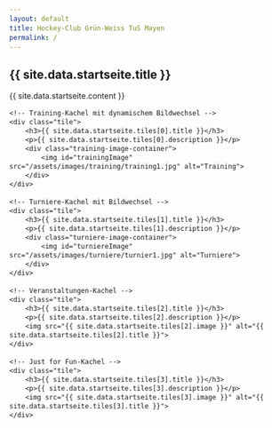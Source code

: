 ```yaml
---
layout: default
title: Hockey-Club Grün-Weiss TuS Mayen
permalink: /
---
```


## {{ site.data.startseite.title }}

{{ site.data.startseite.content }}

<div class="tiles-container">

    <!-- Training-Kachel mit dynamischem Bildwechsel -->
    <div class="tile">
        <h3>{{ site.data.startseite.tiles[0].title }}</h3>
        <p>{{ site.data.startseite.tiles[0].description }}</p>
        <div class="training-image-container">
            <img id="trainingImage" src="/assets/images/training/training1.jpg" alt="Training">
        </div>
    </div>

    <!-- Turniere-Kachel mit Bildwechsel -->
    <div class="tile">
        <h3>{{ site.data.startseite.tiles[1].title }}</h3>
        <p>{{ site.data.startseite.tiles[1].description }}</p>
        <div class="turniere-image-container">
            <img id="turniereImage" src="/assets/images/turniere/turnier1.jpg" alt="Turniere">
        </div>
    </div>

    <!-- Veranstaltungen-Kachel -->
    <div class="tile">
        <h3>{{ site.data.startseite.tiles[2].title }}</h3>
        <p>{{ site.data.startseite.tiles[2].description }}</p>
        <img src="{{ site.data.startseite.tiles[2].image }}" alt="{{ site.data.startseite.tiles[2].title }}">
    </div>

    <!-- Just for Fun-Kachel -->
    <div class="tile">
        <h3>{{ site.data.startseite.tiles[3].title }}</h3>
        <p>{{ site.data.startseite.tiles[3].description }}</p>
        <img src="{{ site.data.startseite.tiles[3].image }}" alt="{{ site.data.startseite.tiles[3].title }}">
    </div>

</div>

<script src="/assets/js/trainingImageRotator.js"></script>
<script src="/assets/js/turniereImageRotator.js"></script>

